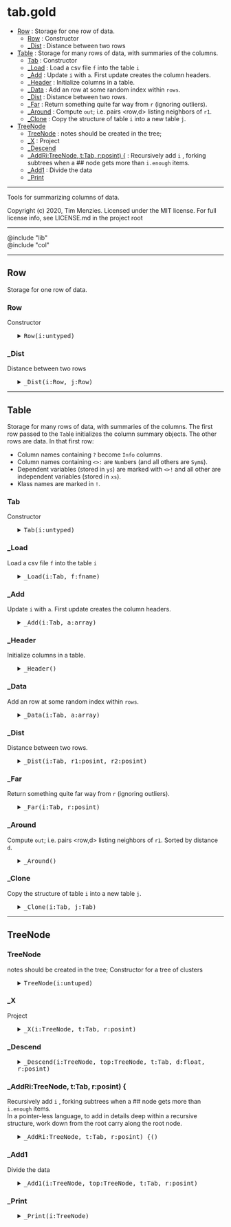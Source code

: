 #  tab.gold
  - [Row](#-row) : Storage for one row of data.
    - [Row](#-row) : Constructor
    - [_Dist](#-_dist) : Distance between two rows
  - [Table](#-table) : Storage for many rows of data, with summaries of the columns.
    - [Tab](#-tab) : Constructor
    - [_Load](#-_load) : Load a csv file `f` into the table `i`
    - [_Add](#-_add) : Update `i` with `a`. First update creates the column headers.
    - [_Header](#-_header) : Initialize columns in a table.
    - [_Data](#-_data) : Add an row at some random index within `rows`.
    - [_Dist](#-_dist) : Distance between two rows.
    - [_Far](#-_far) : Return something quite far way from `r` (ignoring outliers).
    - [_Around](#-_around) : Compute `out`; i.e.  pairs <row,d> listing neighbors of `r1`.
    - [_Clone](#-_clone) : Copy the structure of table `i` into a new table `j`.
  - [TreeNode](#-treenode)
    - [TreeNode](#-treenode) : notes should be created in the tree;
    - [_X](#-_x) : Project 
    - [_Descend](#-_descend)
    - [_AddRi:TreeNode, t:Tab, r:posint) {](#-_addritreenode-ttab-rposint-) : Recursively add `i` , forking subtrees when a ## node gets more than `i.enough` items.  
    - [_Add1](#-_add1) : Divide the data
    - [_Print](#--_print)


-----------------------------------------------
Tools for summarizing columns of data.
 
Copyright (c) 2020, Tim Menzies.  Licensed under the MIT license.
For full license info, see LICENSE.md in the project root

-----------------------------------------------

@include "lib"   
@include "col"

-----------------------------------------------------------

## Row 
Storage for one row of data.

### Row
Constructor

<ul><details><summary><tt>Row(i:untyped)</tt></summary>

```awk
function Row(i:untyped) {
  Object(i)
  i.is = "Row"
  i.p  = 2
  has(i,"cells")
  has(i,"ranges") }
```

</details></ul>

### _Dist
Distance between two rows

<ul><details><summary><tt>_Dist(i:Row, j:Row)</tt></summary>

```awk
function _Dist(i:Row,j:Row, tab, cols,  c,pos,x,y,d,d1,n) {
  n = 1E-32
  for(c in cols) {
    pos = tab.cols[c].pos
    x   = i.cells[pos]
    y   = j.cells[pos]
    d1  = (x=="?" && y=="?") ? 1 : dist(tab.cols[c], x,y)
    d  += d1^i.p
    n++ }
  return (d/n)^(1/i.p) }
```

</details></ul>

-----------------------------------------------------------

## Table 
Storage for many rows of data, with summaries of the columns.
The first row passed to the `Tab`le initializes the column summary objects.
The other rows are data.  In that first row:

- Column names containing `?` become `Info` columns.
- Column names containing `<>:` are `Num`bers (and all others are `Sym`s).
- Dependent variables (stored in `ys`) are marked with `<>!` 
  and all other are independent variables (stored in `xs`).
- Klass names are marked in `!`.

### Tab
Constructor

<ul><details><summary><tt>Tab(i:untyped)</tt></summary>

```awk
function Tab(i:untyped) {
  Object(i); i.is = "Tab"
  i.klass   = ""
  i.use     = "xs"
  i.far     = .95
  has(i,"tree")
  has(i,"rows"); has(i,"cols"); has(i,"names")
  has(i,"info"); has(i,"xs");   has(i,"ys") }
```

</details></ul>

### _Load
Load a csv file `f` into the table `i`

<ul><details><summary><tt>_Load(i:Tab, f:fname)</tt></summary>

```awk
function _Load(i:Tab, f:fname,     record) {
  while(csv(record,f)) {  add(i,record)} }
```

</details></ul>

### _Add
Update `i` with `a`. First update creates the column headers.

<ul><details><summary><tt>_Add(i:Tab, a:array)</tt></summary>

```awk
function _Add(i:Tab, a:array) {
  if ("cells" in a) return TabAdd(i, a.cells)
  length(i.cols) ?  TabData(i,a) : TabHeader(i,a) }
```

</details></ul>

### _Header
Initialize columns in a table.

<ul><details><summary><tt>_Header()</tt></summary>

```awk
function _Header(i,a,   where, what, j) {
  for(j=1; j<=length(a); j++) {
    i.names[j] = a[j]
    if (a[j] ~ /\?/) {
      what="Info"
      where="info"
    } else {
      what = a[j] ~ /[:<>]/ ?  "Num" : "Sym"
      where= a[j] ~ /[!<>]/ ?  "ys"  : "xs"
    }
    hAS(i.cols, j, what, a[j],j)   
    i[where][j]
    if (a[j]~/!/) i.klass = j }}
```

</details></ul>

### _Data
Add an row at some random index within `rows`.

<ul><details><summary><tt>_Data(i:Tab, a:array)</tt></summary>

```awk
function _Data(i:Tab, a:array,    r,j) {
  r = sprintf("%9.0f",1E9*rand())
  has(i.rows, r, "Row")
  for(j=1; j<=length(a); j++) 
    i.rows[r].cells[j] = add(i.cols[j], a[j])  }
```

</details></ul>

### _Dist
Distance between two rows.

<ul><details><summary><tt>_Dist(i:Tab, r1:posint, r2:posint)</tt></summary>

```awk
function _Dist(i:Tab, r1:posint, r2:posint) {
  return  RowDist(i.rows[r1], i.rows[r2], i,i[i.use]) }
```

</details></ul>

### _Far
Return something quite far way from `r` (ignoring outliers).

<ul><details><summary><tt>_Far(i:Tab, r:posint)</tt></summary>

```awk
function _Far(i:Tab, r:posint,     n,out) {
  n= _Around(i,r, out) 
  return out[int(n*i.far)].row }
```

</details></ul>

### _Around
Compute `out`; i.e.  pairs <row,d> listing neighbors of `r1`.
Sorted by distance `d`.

<ul><details><summary><tt>_Around()</tt></summary>

```awk
function _Around(i,r1,out,   r2) {
  for(r2 in i.rows) 
    if(r1 != r2) {
       out[r2].row = r2
       out[r2].d   = _Dist(i,r1, r2) }
  return keysort(out,"d") }
```

</details></ul>

### _Clone
Copy the structure of table `i` into a new table `j`.

<ul><details><summary><tt>_Clone(i:Tab, j:Tab)</tt></summary>

```awk
function _Clone(i:Tab, j:Tab) {
  Tab(j)
  TabHeader(j, i.names) }
```

</details></ul>

-----------------------------------------------------------

## TreeNode

### TreeNode
notes should be created in the tree;
Constructor for a tree of clusters

<ul><details><summary><tt>TreeNode(i:untuped)</tt></summary>

```awk
function TreeNode(i:untuped) {
  Object(i)
  i.enough=64
  i.is = "TreeNode"
  i.c=i.lo=i.hi=i.mid = ""
  has(i,"all")
  has(i,"upper")
  has(i,"lower") }
```

</details></ul>

### _X
Project 

<ul><details><summary><tt>_X(i:TreeNode, t:Tab, r:posint)</tt></summary>

```awk
function _X(i:TreeNode, t:Tab, r:posint     a,b,x) {
   a = TabDist(t,r,i.lo)
   b = TabDist(t,r,i.hi)
   x = (a^2 + i.c^2 - b^2)/(2*i.c)
   return max(0, min(1, x)) }
```

</details></ul>

### _Descend

<ul><details><summary><tt>_Descend(i:TreeNode, top:TreeNode, t:Tab, d:float, r:posint)</tt></summary>

```awk
function _Descend(i:TreeNode, top:TreeNode, t:Tab, d:float, r:posint,   where) {
  where = d < i.mid ? "lower" : "upper" 
  return _Add1(i[where], top, t, t) }
```

</details></ul>

### _AddRi:TreeNode, t:Tab, r:posint) {
Recursively add `i` , forking subtrees when a ## node gets more than `i.enough` items.  
In a pointer-less language, to add in details deep
within a recursive structure, work down from
the root carry along the root node.

<ul><details><summary><tt>_AddRi:TreeNode, t:Tab, r:posint) {()</tt></summary>

```awk
function _AddRi:TreeNode, t:Tab, r:posint) {
  _Add1(i,
        i, # payload: top node (place to store clusters)
        t, # payload: table  (used to access distance calculations).
        r) }
```

</details></ul>

### _Add1
Divide the data

<ul><details><summary><tt>_Add1(i:TreeNode, top:TreeNode, t:Tab, r:posint)</tt></summary>

```awk
function _Add1(i:TreeNode, top:TreeNode, t:Tab, r:posint,   n,one,x,tmp) {
  push(i.all,  r)
  if (length(i.all) == i.enough)  {
    i.lo = TabFar(t, r)
    i.hi = TabFar(t, i.lo )
    i.c  = TabDist(t, i.lo, i.hi)
    for(one in i.all) {
      tmp[one]  = x = _X(i,t,one)
      i.mid    += x/2 
    }
    has(i,"upper","TreeNode")
    has(i,"lower","TreeNode")
    for (one in tmp) 
      _Descend(i,top, t, tmp[one], one) 
  }
  if (length(i.all)>i.enough) 
    return _Descend(i,top,t, _X(i,t,r),r)
  return i.id }
```

</details></ul>

###  _Print

<ul><details><summary><tt> _Print(i:TreeNode)</tt></summary>

```awk
 function _Print(i:TreeNode,         lvl,pre) {
   print pre length(i.all)
   if (length(i.lower)) _Print(i.lower, lvl+1, "|.. " pre)
   if (length(i.upper)) _Print(i.upper, lvl+1, "|.. " pre) }
```

</details></ul>
